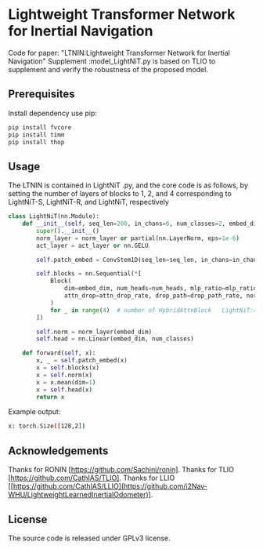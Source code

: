 # Lightweight Transformer Network for Inertial Navigation
Code for paper: "LTNIN:Lightweight Transformer Network for Inertial Navigation"
  Supplement :model_LightNiT.py is based on TLIO to supplement and verify the robustness of the proposed model.
## Prerequisites

Install dependency use pip:
```bash
pip install fvcore
pip install timm
pip install thop
```

## Usage
The LTNIN is contained in LightNiT .py, and the core code is as follows, by setting the number of layers of blocks to 1, 2, and 4 corresponding to LightNiT-S, LightNiT-R, and LightNiT, respectively
````python
class LightNiT(nn.Module):
    def __init__(self, seq_len=200, in_chans=6, num_classes=2, embed_dim=128, num_heads=8, mlp_ratio=5., qkv_bias=True, drop_rate=0.1, attn_drop_rate=0., drop_path_rate=0., norm_layer=None, act_layer=None):
        super().__init__()
        norm_layer = norm_layer or partial(nn.LayerNorm, eps=1e-6)
        act_layer = act_layer or nn.GELU

        self.patch_embed = ConvStem1D(seq_len=seq_len, in_chans=in_chans, embed_dim=embed_dim)

        self.blocks = nn.Sequential(*[
            Block(
                dim=embed_dim, num_heads=num_heads, mlp_ratio=mlp_ratio, qkv_bias=qkv_bias, drop=drop_rate,
                attn_drop=attn_drop_rate, drop_path=drop_path_rate, norm_layer=norm_layer, act_layer=act_layer
            )
            for _ in range(4)  # number of HybridAttnBlock   LightNiT:4  LightNiT-S:1 LightNiT-R:2
        ])

        self.norm = norm_layer(embed_dim)
        self.head = nn.Linear(embed_dim, num_classes)

    def forward(self, x):
        x, _ = self.patch_embed(x)
        x = self.blocks(x)
        x = self.norm(x)
        x = x.mean(dim=1)
        x = self.head(x)
        return x

````

Example output:
```bash
x: torch.Size([128,2])
```

## Acknowledgements
Thanks for RONIN [https://github.com/Sachini/ronin].
Thanks for TLIO [https://github.com/CathIAS/TLIO].
Thanks for LLIO [[https://github.com/CathIAS/LLIO](https://github.com/i2Nav-WHU/LightweightLearnedInertialOdometer)].
## License
The source code is released under GPLv3 license.
